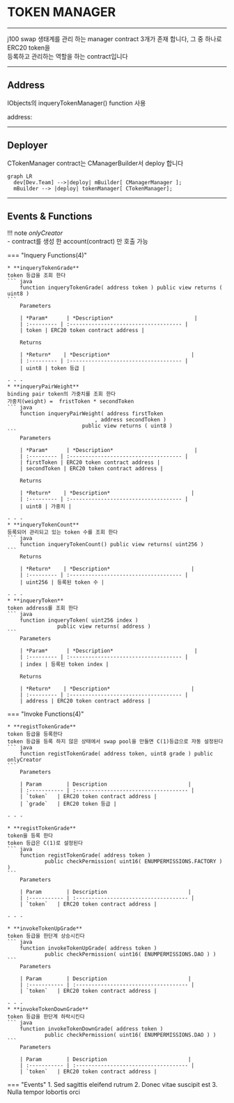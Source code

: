 # **TOKEN MANAGER**
- - -
j100 swap 생태계를 관리 하는 manager contract 3개가 존재 합니다, 그 중 하나로 ERC20 token을   
등록하고 관리하는 역할을 하는 contract입니다  

- - -
## **Address**
IObjects의 inqueryTokenManager() function 사용

address: 
- - -

## **Deployer**

CTokenManager contract는 CManagerBuilder서 deploy 합니다   

``` mermaid
graph LR
  dev[Dev.Team] -->|deploy| mBuilder[ CManagerManager ];
  mBuilder --> |deploy| tokenManager[ CTokenManager];
```
- - -

## **Events & Functions**

!!! note
    *onlyCreator*   
    - contract를 생성 한 account(contract) 만 호출 가능


=== "Inquery Functions(4)"

    * **inqueryTokenGrade**   
    token 등급을 조회 한다
    ``` java
        function inqueryTokenGrade( address token ) public view returns ( uint8 )
    ```   
        Parameters     
           
        | *Param*      | *Description*                          |
        | :--------- | :------------------------------------ |
        | token | ERC20 token contract address |

        Returns     

        | *Return*    | *Description*                          |
        | :--------- | :------------------------------------ |
        | uint8 | token 등급 |

    - - -
    * **inqueryPairWeight**   
    binding pair token의 가중치를 조회 한다   
    가중치(weight) =  fristToken * secondToken
    ``` java
        function inqueryPairWeight( address firstToken
                                , address secondToken ) 
                            public view returns ( uint8 )
    ```   
        Parameters     
           
        | *Param*      | *Description*                          |
        | :--------- | :------------------------------------ |
        | firstToken | ERC20 token contract address |
        | secondToken | ERC20 token contract address |   

        Returns     

        | *Return*    | *Description*                          |
        | :--------- | :------------------------------------ |
        | uint8 | 가중치 |

    - - -
    * **inqueryTokenCount**   
    등록되어 관리되고 있는 token 수를 조회 한다
    ``` java
        function inqueryTokenCount() public view returns( uint256 )
    ```   
        Returns     

        | *Return*    | *Description*                          |
        | :--------- | :------------------------------------ |
        | uint256 | 등록된 token 수 |

    - - -
    * **inqueryToken**   
    token address를 조회 한다
    ``` java
        function inqueryToken( uint256 index ) 
                    public view returns( address )
    ```   
        Parameters     
           
        | *Param*      | *Description*                          |
        | :--------- | :------------------------------------ |
        | index | 등록된 token index |

        Returns     

        | *Return*    | *Description*                          |
        | :--------- | :------------------------------------ |
        | address | ERC20 token contract address |

=== "Invoke Functions(4)"

    * **registTokenGrade**   
    token 등급을 등록한다   
    token 등급을 등록 하지 않은 상태에서 swap pool을 만들면 C(1)등급으로 자동 설정된다
    ``` java
        function registTokenGrade( address token, uint8 grade ) public onlyCreator
    ```  
        Parameters     
           
        | Param        | Description                          |
        | :----------- | :------------------------------------ |
        | `token`   | ERC20 token contract address |
        | `grade`   | ERC20 token 등급 |   

    - - -

    * **registTokenGrade**   
    token을 등록 한다   
    token 등급은 C(1)로 설정된다
    ``` java
        function registTokenGrade( address token ) 
                public checkPermission( uint16( ENUMPERMISSIONS.FACTORY ) )
    ```  
        Parameters     
           
        | Param        | Description                          |
        | :----------- | :------------------------------------ |
        | `token`   | ERC20 token contract address |

    - - -

    * **invokeTokenUpGrade**   
    token 등급을 한단계 상승시킨다
    ``` java
        function invokeTokenUpGrade( address token ) 
                public checkPermission( uint16( ENUMPERMISSIONS.DAO ) ) 
    ```  
        Parameters     
           
        | Param        | Description                          |
        | :----------- | :------------------------------------ |
        | `token`   | ERC20 token contract address |

    - - -
    * **invokeTokenDownGrade**   
    token 등급을 한단계 하락시킨다
    ``` java
        function invokeTokenDownGrade( address token ) 
                public checkPermission( uint16( ENUMPERMISSIONS.DAO ) )
    ```  
        Parameters     
           
        | Param        | Description                          |
        | :----------- | :------------------------------------ |
        | `token`   | ERC20 token contract address |


=== "Events"
    1. Sed sagittis eleifend rutrum
    2. Donec vitae suscipit est
    3. Nulla tempor lobortis orci


